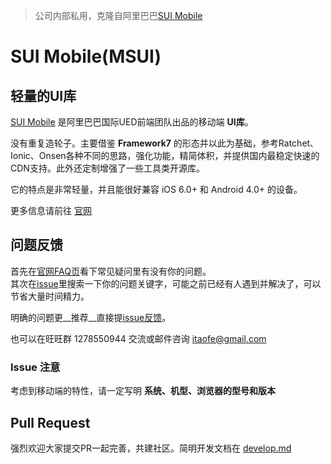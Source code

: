 
> 公司内部私用，克隆自阿里巴巴[SUI Mobile](http://m.sui.taobao.org/)

# SUI Mobile(MSUI)

## 轻量的UI库

[SUI Mobile](http://m.sui.taobao.org/) 是阿里巴巴国际UED前端团队出品的移动端  __UI库__。

没有重复造轮子。主要借鉴 __Framework7__ 的形态并以此为基础，参考Ratchet、Ionic、Onsen各种不同的思路，强化功能，精简体积，并提供国内最稳定快速的CDN支持。此外还定制增强了一些工具类开源库。

它的特点是非常轻量，并且能很好兼容 iOS 6.0+ 和 Android 4.0+  的设备。

更多信息请前往 [官网](http://m.sui.taobao.org/)

## 问题反馈

首先在[官网FAQ页](http://m.sui.taobao.org/faq/)看下常见疑问里有没有你的问题。     
其次在[issue](https://github.com/sdc-alibaba/SUI-Mobile/issues)里搜索一下你的问题关键字，可能之前已经有人遇到并解决了，可以节省大量时间精力。

明确的问题更__推荐__直接提[issue反馈](https://github.com/sdc-alibaba/SUI-Mobile/issues)。

也可以在旺旺群 1278550944 交流或邮件咨询 itaofe@gmail.com

### Issue 注意

考虑到移动端的特性，请一定写明 __系统、机型、浏览器的型号和版本__

## Pull Request

强烈欢迎大家提交PR一起完善，共建社区。简明开发文档在 [develop.md](https://github.com/sdc-alibaba/SUI-Mobile/blob/dev/develop.md)
